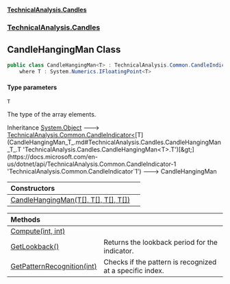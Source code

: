 #### [TechnicalAnalysis.Candles](TechnicalAnalysis.Candles.md 'TechnicalAnalysis.Candles')
### [TechnicalAnalysis.Candles](TechnicalAnalysis.Candles.md#TechnicalAnalysis.Candles 'TechnicalAnalysis.Candles')

## CandleHangingMan<T> Class

```csharp
public class CandleHangingMan<T> : TechnicalAnalysis.Common.CandleIndicator<T>
    where T : System.Numerics.IFloatingPoint<T>
```
#### Type parameters

<a name='TechnicalAnalysis.Candles.CandleHangingMan_T_.T'></a>

`T`

The type of the array elements.

Inheritance [System.Object](https://docs.microsoft.com/en-us/dotnet/api/System.Object 'System.Object') &#129106; [TechnicalAnalysis.Common.CandleIndicator&lt;](https://docs.microsoft.com/en-us/dotnet/api/TechnicalAnalysis.Common.CandleIndicator-1 'TechnicalAnalysis.Common.CandleIndicator`1')[T](CandleHangingMan_T_.md#TechnicalAnalysis.Candles.CandleHangingMan_T_.T 'TechnicalAnalysis.Candles.CandleHangingMan<T>.T')[&gt;](https://docs.microsoft.com/en-us/dotnet/api/TechnicalAnalysis.Common.CandleIndicator-1 'TechnicalAnalysis.Common.CandleIndicator`1') &#129106; CandleHangingMan<T>

| Constructors | |
| :--- | :--- |
| [CandleHangingMan(T[], T[], T[], T[])](CandleHangingMan_T_.CandleHangingMan(T[],T[],T[],T[]).md 'TechnicalAnalysis.Candles.CandleHangingMan<T>.CandleHangingMan(T[], T[], T[], T[])') | |

| Methods | |
| :--- | :--- |
| [Compute(int, int)](CandleHangingMan_T_.Compute(int,int).md 'TechnicalAnalysis.Candles.CandleHangingMan<T>.Compute(int, int)') | |
| [GetLookback()](CandleHangingMan_T_.GetLookback().md 'TechnicalAnalysis.Candles.CandleHangingMan<T>.GetLookback()') | Returns the lookback period for the indicator. |
| [GetPatternRecognition(int)](CandleHangingMan_T_.GetPatternRecognition(int).md 'TechnicalAnalysis.Candles.CandleHangingMan<T>.GetPatternRecognition(int)') | Checks if the pattern is recognized at a specific index. |
